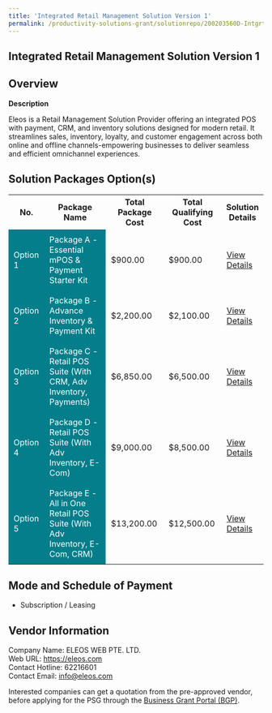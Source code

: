 ```yaml
---
title: 'Integrated Retail Management Solution Version 1'
permalink: /productivity-solutions-grant/solutionrepo/200203560D-Intgrtd-Rtl-MGT-SLN-v-1-G
---
```


## Integrated Retail Management Solution Version 1

## Overview

**Description**

Eleos is a Retail Management Solution Provider offering an integrated POS with payment, CRM, and inventory solutions designed for modern retail. It streamlines sales, inventory, loyalty, and customer engagement across both online and offline channels-empowering businesses to deliver seamless and efficient omnichannel experiences.

## Solution Packages Option(s)

<table>
<tr>
<th><b>No.</b></th>
<th><b>Package Name</b></th>
<th><b>Total Package Cost</b></th>
<th><b>Total Qualifying Cost</b></th>
<th><b>Solution Details</b></th>
</tr>
<tr>
<td style='padding: 10px; background-color: #037E8A; color: #FFFFFF;'>Option 1</td>
<td style='padding: 10px; background-color: #037E8A; color: #FFFFFF;'>Package A - Essential mPOS & Payment Starter Kit</td>
<td style='padding: 10px;'>$900.00</td>
<td style='padding: 10px;'>$900.00</td>
<td style='padding: 10px;'><a href='/images/psg/200203560D_20250148_18092025_Desensitised_Annex3_Part1.pdf' target='_blank'>View Details</a></td>
</tr>
<tr>
<td style='padding: 10px; background-color: #037E8A; color: #FFFFFF;'>Option 2</td>
<td style='padding: 10px; background-color: #037E8A; color: #FFFFFF;'>Package B - Advance Inventory & Payment Kit</td>
<td style='padding: 10px;'>$2,200.00</td>
<td style='padding: 10px;'>$2,100.00</td>
<td style='padding: 10px;'><a href='/images/psg/200203560D_20250148_18092025_Desensitised_Annex3_Part2.pdf' target='_blank'>View Details</a></td>
</tr>
<tr>
<td style='padding: 10px; background-color: #037E8A; color: #FFFFFF;'>Option 3</td>
<td style='padding: 10px; background-color: #037E8A; color: #FFFFFF;'>Package C - Retail POS Suite (With CRM, Adv Inventory, Payments)</td>
<td style='padding: 10px;'>$6,850.00</td>
<td style='padding: 10px;'>$6,500.00</td>
<td style='padding: 10px;'><a href='/images/psg/200203560D_20250148_18092025_Desensitised_Annex3_Part3.pdf' target='_blank'>View Details</a></td>
</tr>
<tr>
<td style='padding: 10px; background-color: #037E8A; color: #FFFFFF;'>Option 4</td>
<td style='padding: 10px; background-color: #037E8A; color: #FFFFFF;'>Package D - Retail POS Suite (With Adv Inventory, E-Com)</td>
<td style='padding: 10px;'>$9,000.00</td>
<td style='padding: 10px;'>$8,500.00</td>
<td style='padding: 10px;'><a href='/images/psg/200203560D_20250148_18092025_Desensitised_Annex3_Part4.pdf' target='_blank'>View Details</a></td>
</tr>
<tr>
<td style='padding: 10px; background-color: #037E8A; color: #FFFFFF;'>Option 5</td>
<td style='padding: 10px; background-color: #037E8A; color: #FFFFFF;'>Package E - All in One Retail POS Suite (With Adv Inventory, E-Com, CRM)</td>
<td style='padding: 10px;'>$13,200.00</td>
<td style='padding: 10px;'>$12,500.00</td>
<td style='padding: 10px;'><a href='/images/psg/200203560D_20250148_18092025_Desensitised_Annex3_Part5.pdf' target='_blank'>View Details</a></td>
</tr>
</table>

## Mode and Schedule of Payment

 - Subscription / Leasing

## Vendor Information

 Company Name: ELEOS WEB PTE. LTD.<br>Web URL: https://eleos.com <br>Contact Hotline: 62216601 <br>Contact Email: info@eleos.com <br>

Interested companies can get a quotation from the pre-approved vendor, before applying for the PSG through the <a href='https://www.businessgrants.gov.sg/' target='_blank' rel='noopener'>Business Grant Portal (BGP)</a>.

<script src="/jquery/resize-tables.js"></script>
